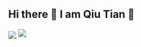 ## Hi there 👋 I am Qiu Tian 🤗

<!--
**7u7u224/7u7u224** is a ✨ _special_ ✨ repository because its `README.md` (this file) appears on your GitHub profile.

Here are some ideas to get you started:

- 🔭 I’m currently working on ...
- 🌱 I’m currently learning ...
- 👯 I’m looking to collaborate on ...
- 🤔 I’m looking for help with ...
- 💬 Ask me about ...
- 📫 How to reach me: ...
- 😄 Pronouns: ...
- ⚡ Fun fact: ...
-->
<!-- 状态展示 -->
<img align="center" src="https://github-readme-stats.vercel.app/api?username=7u7u224&show_icons=true&theme=yellow"/>


<img src="https://readme-typing-svg.herokuapp.com/?lines=你好呀～;今天开心吗？&font=Roboto"/>

